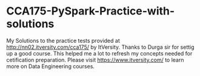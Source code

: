 # CCA175-PySpark-Practice-with-solutions
My Solutions to the practice tests provided at http://nn02.itversity.com/cca175/ by ItVersity.
Thanks to Durga sir for settig up a good course. This helped me a lot to refresh my concepts needed for cetification preparation.
Please visit https://www.itversity.com/ to learn more on Data Engineering courses. 

